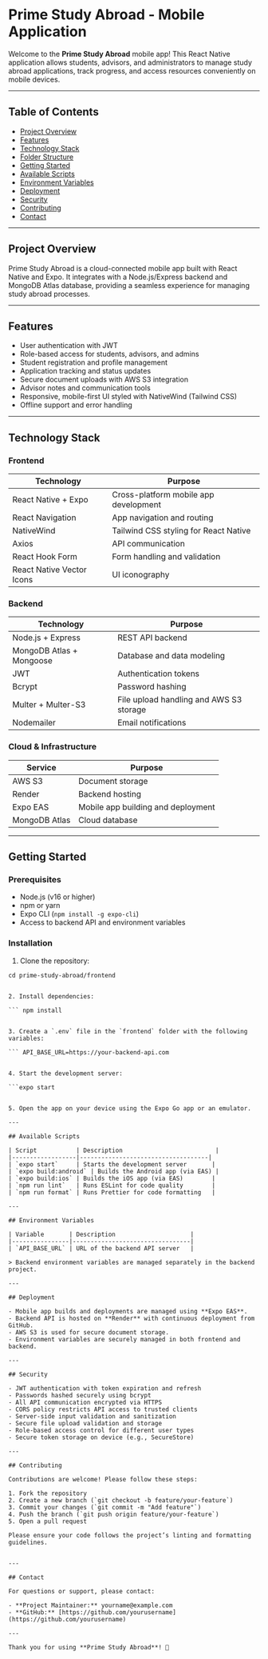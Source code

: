# Prime Study Abroad - Mobile Application

Welcome to the **Prime Study Abroad** mobile app! This React Native application allows students, advisors, and administrators to manage study abroad applications, track progress, and access resources conveniently on mobile devices.

---

## Table of Contents

- [Project Overview](#project-overview)
- [Features](#features)
- [Technology Stack](#technology-stack)
- [Folder Structure](#folder-structure)
- [Getting Started](#getting-started)
- [Available Scripts](#available-scripts)
- [Environment Variables](#environment-variables)
- [Deployment](#deployment)
- [Security](#security)
- [Contributing](#contributing)
- [Contact](#contact)

---

## Project Overview

Prime Study Abroad is a cloud-connected mobile app built with React Native and Expo. It integrates with a Node.js/Express backend and MongoDB Atlas database, providing a seamless experience for managing study abroad processes.

---

## Features

- User authentication with JWT
- Role-based access for students, advisors, and admins
- Student registration and profile management
- Application tracking and status updates
- Secure document uploads with AWS S3 integration
- Advisor notes and communication tools
- Responsive, mobile-first UI styled with NativeWind (Tailwind CSS)
- Offline support and error handling

---

## Technology Stack

### Frontend

| Technology               | Purpose                                |
|--------------------------|--------------------------------------|
| React Native + Expo      | Cross-platform mobile app development |
| React Navigation         | App navigation and routing            |
| NativeWind               | Tailwind CSS styling for React Native |
| Axios                    | API communication                     |
| React Hook Form          | Form handling and validation          |
| React Native Vector Icons| UI iconography                       |

### Backend

| Technology               | Purpose                                |
|--------------------------|--------------------------------------|
| Node.js + Express        | REST API backend                      |
| MongoDB Atlas + Mongoose | Database and data modeling            |
| JWT                      | Authentication tokens                 |
| Bcrypt                   | Password hashing                      |
| Multer + Multer-S3       | File upload handling and AWS S3 storage |
| Nodemailer               | Email notifications                   |

### Cloud & Infrastructure

| Service                  | Purpose                                |
|--------------------------|--------------------------------------|
| AWS S3                   | Document storage                      |
| Render                   | Backend hosting                      |
| Expo EAS                 | Mobile app building and deployment   |
| MongoDB Atlas            | Cloud database                       |

---


## Getting Started

### Prerequisites

- Node.js (v16 or higher)
- npm or yarn
- Expo CLI (`npm install -g expo-cli`)
- Access to backend API and environment variables

### Installation

1. Clone the repository:
```git clone https://github.com/yourusername/prime-study-abroad.git
cd prime-study-abroad/frontend


2. Install dependencies:

``` npm install


3. Create a `.env` file in the `frontend` folder with the following variables:

``` API_BASE_URL=https://your-backend-api.com


4. Start the development server:

```expo start


5. Open the app on your device using the Expo Go app or an emulator.

---

## Available Scripts

| Script           | Description                          |
|------------------|------------------------------------|
| `expo start`     | Starts the development server       |
| `expo build:android` | Builds the Android app (via EAS) |
| `expo build:ios` | Builds the iOS app (via EAS)        |
| `npm run lint`   | Runs ESLint for code quality        |
| `npm run format` | Runs Prettier for code formatting   |

---

## Environment Variables

| Variable       | Description                     |
|----------------|---------------------------------|
| `API_BASE_URL` | URL of the backend API server   |

> Backend environment variables are managed separately in the backend project.

---

## Deployment

- Mobile app builds and deployments are managed using **Expo EAS**.
- Backend API is hosted on **Render** with continuous deployment from GitHub.
- AWS S3 is used for secure document storage.
- Environment variables are securely managed in both frontend and backend.

---

## Security

- JWT authentication with token expiration and refresh
- Passwords hashed securely using bcrypt
- All API communication encrypted via HTTPS
- CORS policy restricts API access to trusted clients
- Server-side input validation and sanitization
- Secure file upload validation and storage
- Role-based access control for different user types
- Secure token storage on device (e.g., SecureStore)

---

## Contributing

Contributions are welcome! Please follow these steps:

1. Fork the repository
2. Create a new branch (`git checkout -b feature/your-feature`)
3. Commit your changes (`git commit -m "Add feature"`)
4. Push the branch (`git push origin feature/your-feature`)
5. Open a pull request

Please ensure your code follows the project’s linting and formatting guidelines.


---

## Contact

For questions or support, please contact:

- **Project Maintainer:** yourname@example.com  
- **GitHub:** [https://github.com/yourusername](https://github.com/yourusername)

---

Thank you for using **Prime Study Abroad**! 🚀

